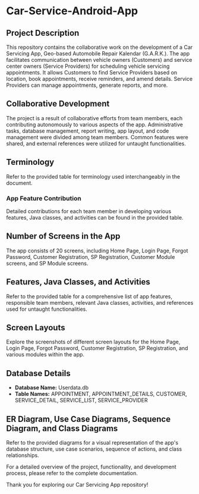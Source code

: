 # Car-Service-Android-App

## Project Description
This repository contains the collaborative work on the development of a Car Servicing App, Geo-based Automobile Repair Kalendar (G.A.R.K.). The app facilitates communication between vehicle owners (Customers) and service center owners (Service Providers) for scheduling vehicle servicing appointments. It allows Customers to find Service Providers based on location, book appointments, receive reminders, and amend details. Service Providers can manage appointments, generate reports, and more.

## Collaborative Development
The project is a result of collaborative efforts from team members, each contributing autonomously to various aspects of the app. Administrative tasks, database management, report writing, app layout, and code management were divided among team members. Common features were shared, and external references were utilized for untaught functionalities.

## Terminology
Refer to the provided table for terminology used interchangeably in the document.

### App Feature Contribution
Detailed contributions for each team member in developing various features, Java classes, and activities can be found in the provided table.

## Number of Screens in the App
The app consists of 20 screens, including Home Page, Login Page, Forgot Password, Customer Registration, SP Registration, Customer Module screens, and SP Module screens.

## Features, Java Classes, and Activities
Refer to the provided table for a comprehensive list of app features, responsible team members, relevant Java classes, activities, and references used for untaught functionalities.

## Screen Layouts
Explore the screenshots of different screen layouts for the Home Page, Login Page, Forgot Password, Customer Registration, SP Registration, and various modules within the app.

## Database Details
- **Database Name:** Userdata.db
- **Table Names:** APPOINTMENT, APPOINTMENT_DETAILS, CUSTOMER, SERVICE_DETAIL, SERVICE_LIST, SERVICE_PROVIDER

## ER Diagram, Use Case Diagrams, Sequence Diagram, and Class Diagrams
Refer to the provided diagrams for a visual representation of the app's database structure, use case scenarios, sequence of actions, and class relationships.

For a detailed overview of the project, functionality, and development process, please refer to the complete documentation.

Thank you for exploring our Car Servicing App repository!
